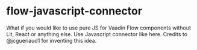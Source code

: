 # flow-javascript-connector
What if you would like to use pure JS for Vaadin Flow components without Lit, React or anything else. 
Use Javascript connector like here. Credits to @jcgueriaud1 for inventing this idea.

